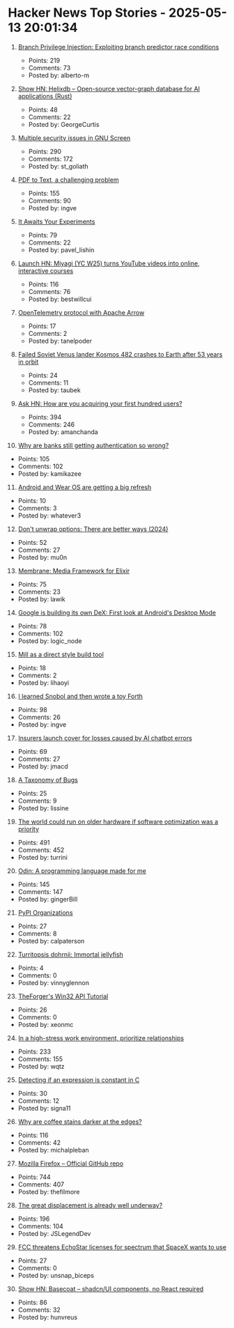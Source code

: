 # Hacker News Top Stories - 2025-05-13 20:01:34

1. [Branch Privilege Injection: Exploiting branch predictor race conditions](https://comsec.ethz.ch/research/microarch/branch-privilege-injection/)
   - Points: 219
   - Comments: 73
   - Posted by: alberto-m

2. [Show HN: Helixdb – Open-source vector-graph database for AI applications (Rust)](https://github.com/HelixDB/helix-db/)
   - Points: 48
   - Comments: 22
   - Posted by: GeorgeCurtis

3. [Multiple security issues in GNU Screen](https://www.openwall.com/lists/oss-security/2025/05/12/1)
   - Points: 290
   - Comments: 172
   - Posted by: st_goliath

4. [PDF to Text, a challenging problem](https://www.marginalia.nu/log/a_119_pdf/)
   - Points: 155
   - Comments: 90
   - Posted by: ingve

5. [It Awaits Your Experiments](https://www.rifters.com/crawl/?p=11511)
   - Points: 79
   - Comments: 22
   - Posted by: pavel_lishin

6. [Launch HN: Miyagi (YC W25) turns YouTube videos into online, interactive courses](undefined)
   - Points: 116
   - Comments: 76
   - Posted by: bestwillcui

7. [OpenTelemetry protocol with Apache Arrow](https://opentelemetry.io/blog/2025/otel-arrow-phase-2/)
   - Points: 17
   - Comments: 2
   - Posted by: tanelpoder

8. [Failed Soviet Venus lander Kosmos 482 crashes to Earth after 53 years in orbit](https://www.space.com/space-exploration/launches-spacecraft/failed-soviet-venus-lander-kosmos-482-crashes-to-earth-after-53-years-in-orbit)
   - Points: 24
   - Comments: 11
   - Posted by: taubek

9. [Ask HN: How are you acquiring your first hundred users?](undefined)
   - Points: 394
   - Comments: 246
   - Posted by: amanchanda

10. [Why are banks still getting authentication so wrong?](https://jamal.haba.sh/its-2025-why-are-banks-still-getting-authentication-so-wrong/)
   - Points: 105
   - Comments: 102
   - Posted by: kamikazee

11. [Android and Wear OS are getting a big refresh](https://blog.google/products/android/material-3-expressive-android-wearos-launch/)
   - Points: 10
   - Comments: 3
   - Posted by: whatever3

12. [Don't unwrap options: There are better ways (2024)](https://corrode.dev/blog/rust-option-handling-best-practices/)
   - Points: 52
   - Comments: 27
   - Posted by: mu0n

13. [Membrane: Media Framework for Elixir](https://membrane.stream/)
   - Points: 75
   - Comments: 23
   - Posted by: lawik

14. [Google is building its own DeX: First look at Android's Desktop Mode](https://www.androidauthority.com/android-desktop-mode-leak-3550321/)
   - Points: 78
   - Comments: 102
   - Posted by: logic_node

15. [Mill as a direct style build tool](https://mill-build.org/blog/12-direct-style-build-tool.html)
   - Points: 18
   - Comments: 2
   - Posted by: lihaoyi

16. [I learned Snobol and then wrote a toy Forth](https://ratfactor.com/snobol/)
   - Points: 98
   - Comments: 26
   - Posted by: ingve

17. [Insurers launch cover for losses caused by AI chatbot errors](https://www.ft.com/content/1d35759f-f2a9-46c4-904b-4a78ccc027df)
   - Points: 69
   - Comments: 27
   - Posted by: jmacd

18. [A Taxonomy of Bugs](https://ruby0x1.github.io/machinery_blog_archive/post/a-taxonomy-of-bugs/index.html)
   - Points: 25
   - Comments: 9
   - Posted by: lissine

19. [The world could run on older hardware if software optimization was a priority](https://twitter.com/ID_AA_Carmack/status/1922100771392520710)
   - Points: 491
   - Comments: 452
   - Posted by: turrini

20. [Odin: A programming language made for me](https://zylinski.se/posts/a-programming-language-for-me/)
   - Points: 145
   - Comments: 147
   - Posted by: gingerBill

21. [PyPI Organizations](https://blog.pypi.org/posts/2023-04-23-introducing-pypi-organizations/)
   - Points: 27
   - Comments: 8
   - Posted by: calpaterson

22. [Turritopsis dohrnii: Immortal jellyfish](https://www.nhm.ac.uk/discover/immortal-jellyfish-secret-to-cheating-death.html)
   - Points: 4
   - Comments: 0
   - Posted by: vinnyglennon

23. [TheForger's Win32 API Tutorial](https://winprog.org/tutorial/)
   - Points: 26
   - Comments: 0
   - Posted by: xeonmc

24. [In a high-stress work environment, prioritize relationships](https://wqtz.bearblog.dev/high-stress-job-relationships/)
   - Points: 233
   - Comments: 155
   - Posted by: wqtz

25. [Detecting if an expression is constant in C](https://nrk.neocities.org/articles/c-constexpr-macro#detecting-if-an-expression-is-constant-in-c)
   - Points: 30
   - Comments: 12
   - Posted by: signa11

26. [Why are coffee stains darker at the edges?](https://www.why.is/svar.php?id=5513)
   - Points: 116
   - Comments: 42
   - Posted by: michalpleban

27. [Mozilla Firefox – Official GitHub repo](https://github.com/mozilla-firefox/firefox)
   - Points: 744
   - Comments: 407
   - Posted by: thefilmore

28. [The great displacement is already well underway?](https://shawnfromportland.substack.com/p/the-great-displacement-is-already)
   - Points: 196
   - Comments: 104
   - Posted by: JSLegendDev

29. [FCC threatens EchoStar licenses for spectrum that SpaceX wants to use](https://arstechnica.com/tech-policy/2025/05/fcc-threatens-echostar-licenses-for-spectrum-that-spacex-wants-to-use/)
   - Points: 27
   - Comments: 0
   - Posted by: unsnap_biceps

30. [Show HN: Basecoat – shadcn/UI components, no React required](undefined)
   - Points: 86
   - Comments: 32
   - Posted by: hunvreus

